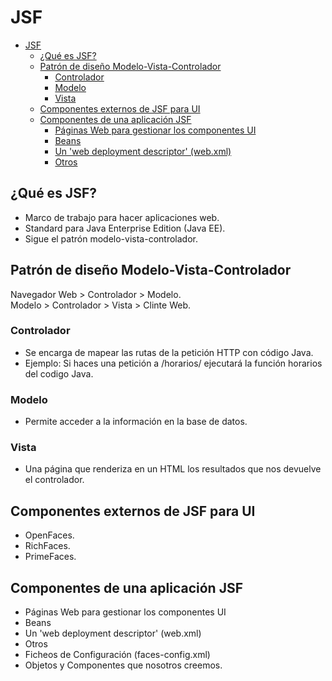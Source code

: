 # JSF

- [JSF](#jsf)
  * [¿Qué es JSF?](#-qu--es-jsf-)
  * [Patrón de diseño Modelo-Vista-Controlador](#patr-n-de-dise-o-modelo-vista-controlador)
    + [Controlador](#controlador)
    + [Modelo](#modelo)
    + [Vista](#vista)
  * [Componentes externos de JSF para UI](#componentes-externos-de-jsf-para-ui)
  * [Componentes de una aplicación JSF](#componentes-de-una-aplicaci-n-jsf)
    + [Páginas Web para gestionar los componentes UI](#p-ginas-web-para-gestionar-los-componentes-ui)
    + [Beans](#beans)
    + [Un 'web deployment descriptor' (web.xml)](#un--web-deployment-descriptor---webxml-)
    + [Otros](#otros)

## ¿Qué es JSF?
- Marco de trabajo para hacer aplicaciones web.
- Standard para Java Enterprise Edition (Java EE).
- Sigue el patrón modelo-vista-controlador.

## Patrón de diseño Modelo-Vista-Controlador

Navegador Web > Controlador > Modelo. <br/>
Modelo > Controlador > Vista > Clinte Web.

### Controlador
- Se encarga de mapear las rutas de la petición HTTP con código Java.
- Ejemplo: Si haces una petición a /horarios/ ejecutará la función horarios del codigo Java.

### Modelo
- Permite acceder a la información en la base de datos.

### Vista
- Una página que renderiza en un HTML los resultados que nos devuelve el controlador.

## Componentes externos de JSF para UI
- OpenFaces.
- RichFaces.
- PrimeFaces.

## Componentes de una aplicación JSF
- Páginas Web para gestionar los componentes UI
- Beans
- Un 'web deployment descriptor' (web.xml)
- Otros
 - Ficheos de Configuración (faces-config.xml)
 - Objetos y Componentes que nosotros creemos.





